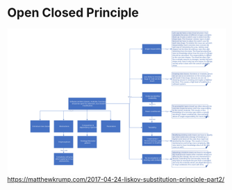 # Open Closed Principle
![Open Closed Principle](https://github.com/NiekBeijloos/SOLID/blob/master/Open%20Closed%20Principle/Open%20Closed%20Principle.svg)
https://matthewkrump.com/2017-04-24-liskov-substitution-principle-part2/